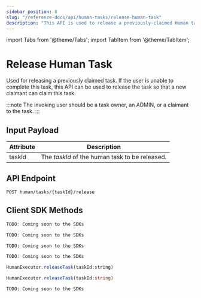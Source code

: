 ```yaml
---
sidebar_position: 8
slug: "/reference-docs/api/human-tasks/release-human-task"
description: "This API is used to release a previously-claimed Human task so that someone else can claim it."
---
```

import Tabs from '@theme/Tabs'; import TabItem from '@theme/TabItem';

# Release Human Task

Used for releasing a previously claimed task. If the user is unable to complete this task, this API can be used to
release the task so that a new claimant can claim this task.

:::note 
The invoking user should be a task owner, an ADMIN, or a claimant to the task.
:::

## Input Payload

| Attribute    | Description                                               |
|--------------|-----------------------------------------------------------| 
| taskId       | The *taskId* of the human task to be released. | 

## API Endpoint

```
POST human/tasks/{taskId}/release
```

## Client SDK Methods

<Tabs>
<TabItem value="Java" label="Java">

```java
TODO: Coming soon to the SDKs
```

</TabItem>
<TabItem value="Go" label="Go">

```go
TODO: Coming soon to the SDKs
```

</TabItem>
<TabItem value="Python" label="Python">

```python
TODO: Coming soon to the SDKs
```

</TabItem>
<TabItem value="CSharp" label="C#">

```csharp
TODO: Coming soon to the SDKs
```

</TabItem>
<TabItem value="JavaScript" label="JavaScript">

```javascript
HumanExecutor.releaseTask(taskId:string)
```

</TabItem>
<TabItem value="Typescript" label="Typescript">

```typescript
HumanExecutor.releaseTask(taskId:string)
```

</TabItem>
<TabItem value="Clojure" label="Clojure">

```clojure
TODO: Coming soon to the SDKs
```

</TabItem>
</Tabs>
